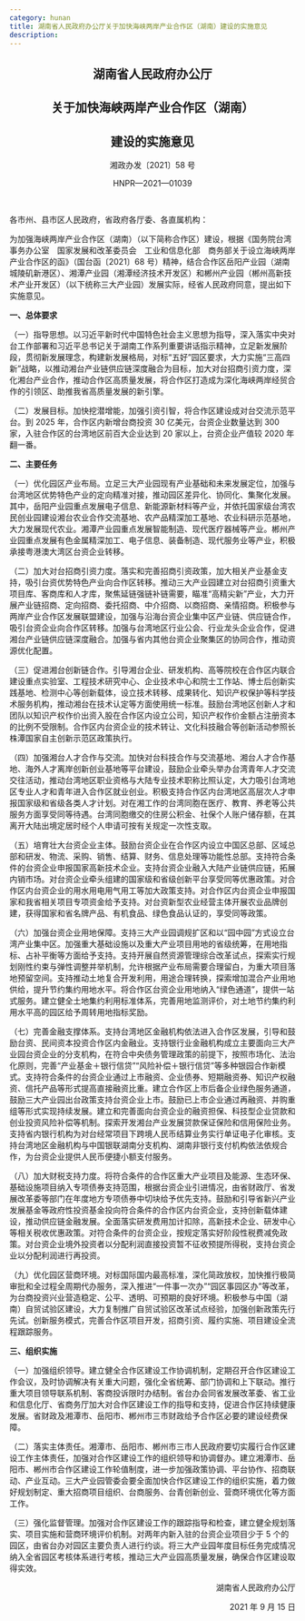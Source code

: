 ```yaml
---
category: hunan
title: 湖南省人民政府办公厅关于加快海峡两岸产业合作区（湖南）建设的实施意见
description:
---
```


<center>

## 湖南省人民政府办公厅

## 关于加快海峡两岸产业合作区（湖南）

## 建设的实施意见

湘政办发〔2021〕58 号

HNPR—2021—01039

</center>

<br>

各市州、县市区人民政府，省政府各厅委、各直属机构：

为加强海峡两岸产业合作区（湖南）（以下简称合作区）建设，根据《国务院台湾事务办公室　国家发展和改革委员会　工业和信息化部　商务部关于设立海峡两岸产业合作区的函》（国台函〔2021〕68 号）精神，结合合作区岳阳产业园（湖南城陵矶新港区）、湘潭产业园（湘潭经济技术开发区）和郴州产业园（郴州高新技术产业开发区）（以下统称三大产业园）发展实际，经省人民政府同意，提出如下实施意见。

**一、总体要求**

（一）指导思想。以习近平新时代中国特色社会主义思想为指导，深入落实中央对台工作部署和习近平总书记关于湖南工作系列重要讲话指示精神，立足新发展阶段，贯彻新发展理念，构建新发展格局，对标“五好”园区要求，大力实施“三高四新”战略，以推动湘台产业链供应链深度融合为目标，加大对台招商引资力度，深化湘台产业合作，推动合作区高质量发展，将合作区打造成为深化海峡两岸经贸合作的引领区、助推我省高质量发展的新引擎。

（二）发展目标。加快挖潜增能，加强引资引智，将合作区建设成对台交流示范平台。到 2025 年，合作区内新增台商投资 30 亿美元，台资企业数量达到 300 家，入驻合作区的台湾地区前百大企业达到 20 家以上，台资企业产值较 2020 年翻一番。

**二、主要任务**

（一）优化园区产业布局。立足三大产业园现有产业基础和未来发展定位，加强与台湾地区优势特色产业的定向精准对接，推动园区差异化、协同化、集聚化发展。其中，岳阳产业园重点发展电子信息、新能源新材料等产业，并依托国家级台湾农民创业园建设湘台农业合作交流基地、农产品精深加工基地、农业科研示范基地，大力发展现代农业。湘潭产业园重点发展智能制造、现代医疗器械等产业。郴州产业园重点发展有色金属精深加工、电子信息、装备制造、现代服务业等产业，积极承接粤港澳大湾区台资企业转移。

（二）加大对台招商引资力度。落实和完善招商引资政策，加大相关产业基金支持，吸引台资优势特色产业向合作区转移。推动三大产业园建立对台招商引资重大项目库、客商库和人才库，聚焦延链强链补链需要，瞄准“高精尖新”产业，大力开展产业链招商、定向招商、委托招商、中介招商、以商招商、亲情招商。积极参与两岸产业合作区发展联盟建设，加强与沿海台资企业集中区产业链、供应链合作，吸引台资企业向合作区转移。加强与台湾地区行业公会、行业龙头企业合作，促进湘台产业链供应链深度融合。加强与省内其他台资企业聚集区的协同合作，推动资源优化配置。

（三）促进湘台创新链合作。引导湘台企业、研发机构、高等院校在合作区内联合建设重点实验室、工程技术研究中心、企业技术中心和院士工作站、博士后创新实践基地、检测中心等创新载体，设立技术转移、成果转化、知识产权保护等科学技术服务机构，推动湘台在技术认定等方面使用统一标准。鼓励台湾地区创新人才和团队以知识产权作价出资入股在合作区内设立公司，知识产权作价金额占注册资本的比例不受限制。合作区内台资企业的技术转让、文化科技融合等创新活动参照长株潭国家自主创新示范区政策执行。

（四）加强湘台人才合作与交流。加快对台科技合作与交流基地、湘台人才合作基地、海外人才离岸创新创业基地等平台建设，鼓励企业牵头举办台湾青年人才交流交往活动，推动台湾地区职业资格与大陆专业技术职称比照认定，大力吸引台湾地区专业人才和青年进入合作区就业创业。积极支持合作区内台湾地区高层次人才申报国家级和省级各类人才计划。对在湘工作的台湾同胞在医疗、教育、养老等公共服务方面享受同等待遇。台湾同胞缴交的住房公积金、社保个人账户储存额，在其离开大陆出境定居时经个人申请可按有关规定一次性支取。

（五）培育壮大台资企业主体。鼓励台资企业在合作区内设立中国区总部、区域总部和研发、物流、采购、销售、结算、财务、信息处理等功能性总部。支持符合条件的台资企业申报国家高新技术企业。支持台资企业融入大陆产业链供应链，拓展内销市场。对台资企业牵头组建的国家级和省级创新平台享受同等优惠政策。对合作区内台资企业的用水用电用气用工等加大政策支持。对合作区内台资企业申报国家和我省相关项目专项资金给予支持。对台资新型农业经营主体开展农业品牌创建，获得国家和省名牌产品、有机食品、绿色食品认证的，享受同等政策。

（六）加强台资企业用地保障。支持三大产业园调规扩区和以“园中园”方式设立台湾产业集中区。加强重大基础设施以及重大产业项目用地的省级统筹，在用地指标、占补平衡等方面给予支持。支持开展自然资源管理综合改革试点，探索实行规划刚性约束与弹性调整并举机制，允许根据产业布局需要合理留白，为重大项目落地预留空间。支持推动土地复合开发利用，用途合理转换，探索增加混合产业用地供给，提升节约集约用地水平。将合作区台资企业用地纳入“绿色通道”，提供一站式服务。建立健全土地集约利用标准体系，完善用地监测评价，对土地节约集约利用水平高的园区给予周转用地指标奖励。

（七）完善金融支撑体系。支持台湾地区金融机构依法进入合作区发展，引导和鼓励台资、民间资本投资合作区内金融业。支持银行业金融机构成立主要面向三大产业园台资企业的分支机构，在符合中央债务管理政策的前提下，按照市场化、法治化原则，完善“产业基金＋银行信贷”“风险补偿＋银行信贷”等多种银园合作新模式。支持符合条件的台资企业通过上市融资、企业债券、短期融资券、知识产权融资、信托产品等形式提高直接融资比重。建立合作区上市后备企业绿色服务通道，鼓励三大产业园出台政策支持台资企业上市。鼓励已上市企业通过再融资、并购重组等形式实现持续发展。建立和完善面向台资企业的融资担保、科技型企业贷款和创业投资风险补偿等机制。探索开发湘台产业发展贷款保证保险和信用保险业务。支持省内银行机构为对台经常项目下跨境人民币结算业务实行单证电子化审核。支持台湾地区金融机构与中国银联湖南分支机构、湖南非银行支付机构依法依规合作，为台资企业提供人民币便捷小额支付服务。

（八）加大财税支持力度。将符合条件的合作区重大产业项目及能源、生态环保、基础设施项目纳入专项债券支持范围，根据台资企业引进情况，由省财政厅、省发展改革委等部门在年度地方专项债券中切块给予优先支持。鼓励和引导省新兴产业发展基金等政府性投资基金投向符合条件的合作区内台资企业，支持创新载体建设，推动供应链金融发展。全面落实研发费用加计扣除，高新技术企业、研发中心等相关税收优惠政策。对符合条件的台资企业，按规定落实好阶段性税费减免政策。对台资企业境外投资者以分配利润直接投资暂不征收预提所得税，支持台资企业以分配利润进行再投资。

（九）优化园区营商环境。对标国际国内最高标准，深化简政放权，加快推行极简审批和全过程全周期代办服务，深入推进“一件事一次办”“园区事园区办”等改革，为台商投资兴业营造稳定、公平、透明、可预期的良好环境。积极参与中国（湖南）自贸试验区建设，大力复制推广自贸试验区改革试点经验，加强创新政策先行先试。创新服务模式，完善合作区项目开发，招商引资、履约实施、项目建设全流程跟踪服务。

**三、组织实施**

（一）加强组织领导。建立健全合作区建设工作协调机制，定期召开合作区建设工作会议，及时协调解决有关重大问题，强化全省统筹、部门协调和上下联动。推行重大项目领导联系机制、客商投诉限时办结制。省台办会同省发展改革委、省工业和信息化厅、省商务厅加大对合作区建设工作的指导和支持，促进合作区持续健康发展。省财政及湘潭市、岳阳市、郴州市三市财政给予合作区必要的建设经费保障。

（二）落实主体责任。湘潭市、岳阳市、郴州市三市人民政府要切实履行合作区建设工作主体责任，加强对合作区建设工作的组织领导和协调督办。建立湘潭市、岳阳市、郴州市合作区建设工作轮值制度，进一步加强政策协调、平台协作、招商联动、产业互动。三大产业园管委会要全面加快合作区建设工作的组织实施，着力做好规划制定、重大招商项目组织、台商服务、台青创新创业、营商环境优化等方面工作。

（三）强化监督管理。加强对合作区建设工作的跟踪指导和检查，建立健全规划落实、项目实施和营商环境评价机制。对两年内新入驻的台资企业项目少于 5 个的园区，由省台办对园区主要负责人进行约谈。将三大产业园年度目标任务完成情况纳入全省园区考核体系进行考核，推动三大产业园高质量发展，确保合作区建设取得实效。

<p align="right">湖南省人民政府办公厅</p>

<p align="right">2021 年 9 月 15 日</p>
